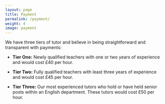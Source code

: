 ```yaml
---
layout: page
title: Payment
permalink: /payment/
weight: 4
image: payment
---
```


We have three tiers of tutor and believe in being straightforward and transparent with payments:

- **Tier One:** Newly qualified teachers with one or two years of experience and would cost £40 per hour.

- **Tier Two:** Fully qualified teachers with least three years of experience and would cost £45 per hour.

- **Tier Three:** Our most experienced tutors who hold or have held senior posts within an English department. These tutors would cost £50 per hour.
